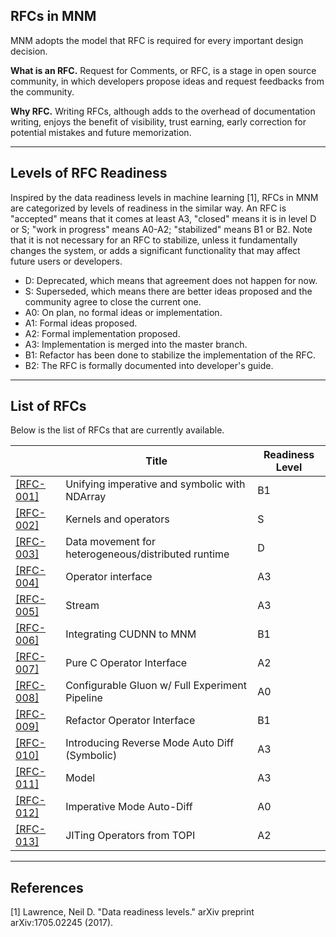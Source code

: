 ## RFCs in MNM
MNM adopts the model that RFC is required for every important design decision.

**What is an RFC.** Request for Comments, or RFC, is a stage in open source community, in which developers propose ideas and request feedbacks from the community.

**Why RFC.** Writing RFCs, although adds to the overhead of documentation writing, enjoys the benefit of visibility, trust earning, early correction for potential mistakes and future memorization.

***

## Levels of RFC Readiness

Inspired by the data readiness levels in machine learning [1], RFCs in MNM are categorized by levels of readiness in the similar way. An RFC is "accepted" means that it comes at least A3, "closed" means it is in level D or S; "work in progress" means A0-A2; "stabilized" means B1 or B2. Note that it is not necessary for an RFC to stabilize, unless it fundamentally changes the system, or adds a significant functionality that may affect future users or developers.
- D: Deprecated, which means that agreement does not happen for now.
- S: Superseded, which means there are better ideas proposed and the community agree to close the current one.
- A0: On plan, no formal ideas or implementation.
- A1: Formal ideas proposed.
- A2: Formal implementation proposed.
- A3: Implementation is merged into the master branch.
- B1: Refactor has been done to stabilize the implementation of the RFC.
- B2: The RFC is formally documented into developer's guide.

***

## List of RFCs

Below is the list of RFCs that are currently available.


|                                                              | Title                                               | Readiness Level |
|--------------------------------------------------------------|-----------------------------------------------------|-----------------|
| [[RFC-001]](https://github.com/meta-project/meta/issues/13)  | Unifying imperative and symbolic with NDArray       | B1              |
| [[RFC-002]](https://github.com/meta-project/meta/issues/20)  | Kernels and operators                               | S               |
| [[RFC-003]](https://github.com/meta-project/meta/issues/21)  | Data movement for heterogeneous/distributed runtime | D               |
| [[RFC-004]](https://github.com/meta-project/meta/issues/30)  | Operator interface                                  | A3              |
| [[RFC-005]](https://github.com/meta-project/meta/issues/41)  | Stream                                              | A3              |
| [[RFC-006]](https://github.com/meta-project/meta/issues/118) | Integrating CUDNN to MNM                            | B1              |
| [[RFC-007]](https://github.com/meta-project/meta/issues/90)  | Pure C Operator Interface                           | A2              |
| [[RFC-008]](https://github.com/meta-project/meta/issues/91)  | Configurable Gluon w/ Full Experiment Pipeline      | A0              |
| [[RFC-009]](https://github.com/meta-project/meta/issues/95)  | Refactor Operator Interface                         | B1              |
| [[RFC-010]](https://github.com/meta-project/meta/issues/108) | Introducing Reverse Mode Auto Diff (Symbolic)       | A3              |
| [[RFC-011]](https://github.com/meta-project/meta/issues/110) | Model                                               | A3              |
| [[RFC-012]](https://github.com/meta-project/meta/issues/124) | Imperative Mode Auto-Diff                           | A0              |
| [[RFC-013]](https://github.com/meta-project/meta/issues/128) | JITing Operators from TOPI                          | A2              |


***


## References
[1] Lawrence, Neil D. "Data readiness levels." arXiv preprint arXiv:1705.02245 (2017).
